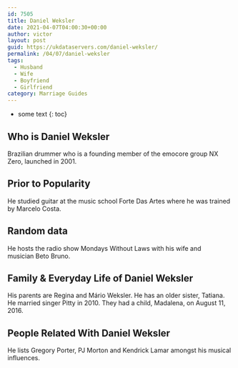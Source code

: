 ```yaml
---
id: 7505
title: Daniel Weksler
date: 2021-04-07T04:00:30+00:00
author: victor
layout: post
guid: https://ukdataservers.com/daniel-weksler/
permalink: /04/07/daniel-weksler
tags:
  - Husband
  - Wife
  - Boyfriend
  - Girlfriend
category: Marriage Guides
---
```


* some text
{: toc}


## Who is Daniel Weksler



Brazilian drummer who is a founding member of the emocore group NX Zero, launched in 2001. 

                
                
                
## Prior to Popularity



He studied guitar at the music school Forte Das Artes where he was trained by Marcelo Costa. 

                
                
                
## Random data



He hosts the radio show Mondays Without Laws with his wife and musician Beto Bruno. 

                
                
                
## Family & Everyday Life of Daniel Weksler



His parents are Regina and Mário Weksler. He has an older sister, Tatiana. He married singer Pitty in 2010. They had a child, Madalena, on August 11, 2016. 

                
                
                
## People Related With Daniel Weksler



He lists Gregory Porter, PJ Morton and Kendrick Lamar amongst his musical influences. 

                
              
            
          
          
          